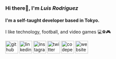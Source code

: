 ### Hi there👋, I'm *Luis Rodriguez*
#### I'm a self-taught developer based in Tokyo.
I like technology, football, and video games 💻⚽️🎮



[<img src='https://cdn.jsdelivr.net/npm/simple-icons@3.0.1/icons/github.svg' alt='github' height='40'>](https://github.com/luisrrv)  [<img src='https://cdn.jsdelivr.net/npm/simple-icons@3.0.1/icons/linkedin.svg' alt='linkedin' height='40'>](https://www.linkedin.com/in//luis-rodriguez-580744175/)  [<img src='https://cdn.jsdelivr.net/npm/simple-icons@3.0.1/icons/instagram.svg' alt='instagram' height='40'>](https://www.instagram.com/luis.rrv/)  [<img src='https://cdn.jsdelivr.net/npm/simple-icons@3.0.1/icons/twitter.svg' alt='twitter' height='40'>](https://twitter.com/luis_rrv)  [<img src='https://cdn.jsdelivr.net/npm/simple-icons@3.0.1/icons/codepen.svg' alt='codepen' height='40'>](https://codepen.io/luisrrv)  [<img src='https://cdn.jsdelivr.net/npm/simple-icons@3.0.1/icons/icloud.svg' alt='website' height='40'>](https://luisrrv.github.io/)  

